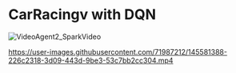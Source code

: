# CarRacingv with DQN

![VideoAgent2_SparkVideo](https://user-images.githubusercontent.com/71987212/145581255-938fb611-ce73-4a7b-be13-68e3726067f7.gif)


https://user-images.githubusercontent.com/71987212/145581388-226c2318-3d09-443d-9be3-53c7bb2cc304.mp4

